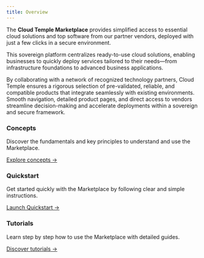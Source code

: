 ```yaml
---
title: Overview
---
```


The __Cloud Temple Marketplace__ provides simplified access to essential cloud solutions and top software from our partner vendors, deployed with just a few clicks in a secure environment.

This sovereign platform centralizes ready-to-use cloud solutions, enabling businesses to quickly deploy services tailored to their needs—from infrastructure foundations to advanced business applications.

By collaborating with a network of recognized technology partners, Cloud Temple ensures a rigorous selection of pre-validated, reliable, and compatible products that integrate seamlessly with existing environments. Smooth navigation, detailed product pages, and direct access to vendors streamline decision-making and accelerate deployments within a sovereign and secure framework.

<div class="card-grid">
  <div class="card">
    <h3>Concepts</h3>
    <p>Discover the fundamentals and key principles to understand and use the Marketplace.</p>
    <a href="marketplace/concepts" class="card-link">Explore concepts &rarr;</a>
  </div>
  <div class="card">
    <h3>Quickstart</h3>
    <p>Get started quickly with the Marketplace by following clear and simple instructions.</p>
    <a href="marketplace/quickstart" class="card-link">Launch Quickstart &rarr;</a>
  </div>
  <div class="card">
    <h3>Tutorials</h3>
    <p>Learn step by step how to use the Marketplace with detailed guides.</p>
    <a href="marketplace/tutorials" class="card-link">Discover tutorials &rarr;</a>
  </div>
</div>